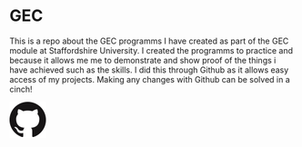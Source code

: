 # GEC
This is a repo about the GEC programms I have created as part of the GEC module at Staffordshire University. I created the programms to practice and  because it allows me me to demonstrate and show proof of the things i have achieved such as the skills. I did this through Github as it allows easy access of my projects. Making any changes with Github can be solved in a cinch! 

![GitHub Icon of Octo Cat](https://github.com/Bilalp19/bilalpatel.github.io/blob/main/images/gitIcon.png)

